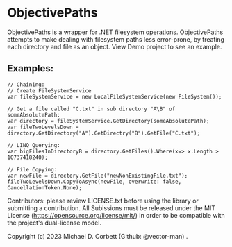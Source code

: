 # ObjectivePaths
ObjectivePaths is a wrapper for .NET filesystem operations. ObjectivePaths attempts to make dealing with filesystem paths less error-prone, by treating each directory and file as an object. View Demo project to see an example.

## Examples:
    // Chaining:
    // Create FileSystemService
    var fileSystemService = new LocalFileSystemService(new FileSystem());
    
    // Get a file called "C.txt" in sub directory "A\B" of someAbsolutePath:
    var directory = fileSystemService.GetDirectory(someAbsolutePath);
    var fileTwoLevelsDown = directory.GetDirectory("A").GetDirectry("B").GetFile("C.txt");
    
    // LINQ Querying:
    var bigFilesInDirectoryB = directory.GetFiles().Where(x=> x.Length > 10737418240);
    
    // File Copying:
    var newFile = directory.GetFile("newNonExistingFile.txt");
    fileTwoLevelsDown.CopyToAsync(newFile, overwrite: false, CancellationToken.None);

Contributors: please review LICENSE.txt before using the library or submitting a contribution. All Subissions must be released under the MIT License (https://opensource.org/license/mit/) in order to be compatible with the project's dual-license model.

Copyright (c) 2023 Michael D. Corbett (Github: @vector-man) .
